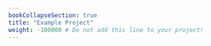 ```yaml
---
bookCollapseSection: true
title: "Example Project"
weight: -100000 # Do not add this line to your project!
---
```

